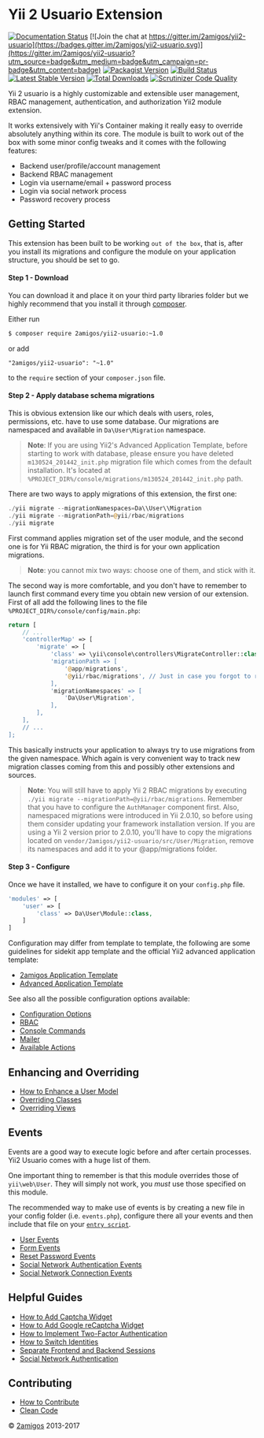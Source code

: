 # Yii 2 Usuario Extension

[![Documentation Status](https://readthedocs.org/projects/yii2-usuario/badge/?version=latest)](http://yii2-usuario.readthedocs.io/en/latest/?badge=latest)
[![Join the chat at https://gitter.im/2amigos/yii2-usuario](https://badges.gitter.im/2amigos/yii2-usuario.svg)](https://gitter.im/2amigos/yii2-usuario?utm_source=badge&utm_medium=badge&utm_campaign=pr-badge&utm_content=badge)
[![Packagist Version](https://img.shields.io/packagist/v/2amigos/yii2-usuario.svg?style=flat-square)](https://packagist.org/packages/2amigos/yii2-usuario)
[![Build Status](https://travis-ci.org/2amigos/yii2-usuario.svg?branch=master)](https://travis-ci.org/2amigos/yii2-usuario)
[![Latest Stable Version](https://poser.pugx.org/2amigos/yii2-usuario/version)](https://packagist.org/packages/2amigos/yii2-usuario)
[![Total Downloads](https://poser.pugx.org/2amigos/yii2-usuario/downloads)](https://packagist.org/packages/2amigos/yii2-usuario)
[![Scrutinizer Code Quality](https://scrutinizer-ci.com/g/2amigos/yii2-usuario/badges/quality-score.png?b=master)](https://scrutinizer-ci.com/g/2amigos/yii2-usuario/?branch=master)

Yii 2 usuario is a highly customizable and extensible user management, RBAC management, authentication, 
and authorization Yii2 module extension. 

It works extensively with Yii's Container making it really easy to override absolutely anything within its core. The 
module is built to work out of the box with some minor config tweaks and it comes with the following features: 
 
- Backend user/profile/account management
- Backend RBAC management 
- Login via username/email + password process
- Login via social network process
- Password recovery process


## Getting Started

This extension has been built to be working `out of the box`, that is, after you install its migrations and configure 
the module on your application structure, you should be set to go. 

#### Step 1 - Download

You can download it and place it on your third party libraries folder but we highly recommend that you install it 
through [composer](http://getcomposer.org/download/).

Either run

```bash
$ composer require 2amigos/yii2-usuario:~1.0
```

or add

```
"2amigos/yii2-usuario": "~1.0"
```

to the `require` section of your `composer.json` file.

#### Step 2 - Apply database schema migrations

This is obvious extension like our which deals with users, roles, permissions, etc. have to use some database.
Our migrations are namespaced and available in `Da\User\Migration` namespace.

> **Note**: If you are using Yii2's Advanced Application Template, before starting to work with database, please ensure 
you have deleted `m130524_201442_init.php` migration file which comes from the default installation. It's located at
`%PROJECT_DIR%/console/migrations/m130524_201442_init.php` path.

There are two ways to apply migrations of this extension, the first one:

```php
./yii migrate --migrationNamespaces=Da\\User\\Migration
./yii migrate --migrationPath=@yii/rbac/migrations
./yii migrate
```

First command applies migration set of the user module, and the second one is for Yii RBAC migration, the third is for 
your own application migrations.

> **Note**: you cannot mix two ways: choose one of them, and stick with it.

The second way is more comfortable, and you don't have to remember to launch first command every time you obtain
new version of our extension. First of all add the following lines to the file
`%PROJECT_DIR%/console/config/main.php`:

```php
return [
    // ...
    'controllerMap' => [
        'migrate' => [
            'class' => \yii\console\controllers\MigrateController::class,
            'migrationPath => [
                '@app/migrations',
                '@yii/rbac/migrations', // Just in case you forgot to run it on console (see next note)
            ],
            'migrationNamespaces' => [
                'Da\User\Migration',
            ],
        ],
    ],
    // ...
];
```

This basically instructs your application to always try to use migrations from the given namespace. Which again
is very convenient way to track new migration classes coming from this and possibly other extensions and sources. 

> **Note**: You will still have to apply Yii 2 RBAC migrations by executing 
> `./yii migrate --migrationPath=@yii/rbac/migrations`. Remember that you have to configure the `AuthManager` component 
> first. 
> Also, namespaced migrations were introduced in Yii 2.0.10, so before using them consider updating your framework
> installation version.
> If you are using a Yii 2 version prior to 2.0.10, you'll have to copy the migrations located on 
> `vendor/2amigos/yii2-usuario/src/User/Migration`, remove its namespaces and add it to your @app/migrations folder.

#### Step 3 - Configure

Once we have it installed, we have to configure it on your `config.php` file. 


```php 
'modules' => [
    'user' => [
        'class' => Da\User\Module::class,
    ]
]
```

Configuration may differ from template to template, the following are some guidelines for sidekit app template and 
the official Yii2 advanced application template: 

- [2amigos Application Template](installation/yii2-application-template.md)
- [Advanced Application Template](installation/advanced-application-template.md)

See also all the possible configuration options available: 

- [Configuration Options](installation/configuration-options.md)
- [RBAC](installation/rbac.md)
- [Console Commands](installation/console-commands.md)
- [Mailer](installation/mailer.md)
- [Available Actions](installation/available-actions.md)

Enhancing and Overriding
------------------------

- [How to Enhance a User Model](enhancing-and-overriding/how-to-enhance-a-user-model.md)
- [Overriding Classes](enhancing-and-overriding/overriding-classes.md) 
- [Overriding Views](enhancing-and-overriding/overriding-views.md)

Events
------

Events are a good way to execute logic before and after certain processes. Yii2 Usuario comes with a huge list of them. 

One important thing to remember is that this module overrides those of `yii\web\User`. They will simply not work, you 
*must* use those specified on this module.  

The recommended way to make use of events is by creating a new file in your config folder (i.e. `events.php`), configure 
there all your events and then include that file on your 
[`entry script`](http://www.yiiframework.com/doc-2.0/guide-structure-entry-scripts.html). 

- [User Events](events/user-events.md)
- [Form Events](events/form-events.md)
- [Reset Password Events](events/reset-password-events.md)
- [Social Network Authentication Events](events/social-network-auth-events.md)
- [Social Network Connection Events](events/social-network-connect-events.md)


Helpful Guides
--------------

- [How to Add Captcha Widget](helpful-guides/how-to-add-captcha-widget.md)
- [How to Add Google reCaptcha Widget](helpful-guides/how-to-use-recaptcha-widget.md)
- [How to Implement Two-Factor Authentication](helpful-guides/how-to-implement-two-factor-auth.md)
- [How to Switch Identities](helpful-guides/how-to-swith-identities.md)
- [Separate Frontend and Backend Sessions](helpful-guides/separate-frontend-and-backend-sessions.md)
- [Social Network Authentication](helpful-guides/social-network-authentication.md)

Contributing
------------

- [How to Contribute](contributing/how-to.md)
- [Clean Code](contributing/clean-code.md)

© [2amigos](http://www.2amigos.us/) 2013-2017
